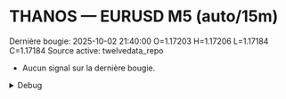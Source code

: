 # THANOS — EURUSD M5 (auto/15m)
Dernière bougie: 2025-10-02 21:40:00  O=1.17203  H=1.17206  L=1.17184  C=1.17184
Source active: twelvedata_repo

- Aucun signal sur la dernière bougie.

<details><summary>Debug</summary>

- TD_API_KEY manquant.

</details>